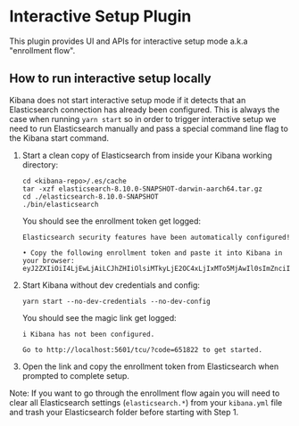 # Interactive Setup Plugin

This plugin provides UI and APIs for interactive setup mode a.k.a "enrollment flow".

## How to run interactive setup locally

Kibana does not start interactive setup mode if it detects that an Elasticsearch connection has already been configured. This is always the case when running `yarn start` so in order to trigger interactive setup we need to run Elasticsearch manually and pass a special command line flag to the Kibana start command.

1. Start a clean copy of Elasticsearch from inside your Kibana working directory:

    ```
    cd <kibana-repo>/.es/cache
    tar -xzf elasticsearch-8.10.0-SNAPSHOT-darwin-aarch64.tar.gz
    cd ./elasticsearch-8.10.0-SNAPSHOT
    ./bin/elasticsearch
    ```

    You should see the enrollment token get logged:

    ```
    Elasticsearch security features have been automatically configured!

    • Copy the following enrollment token and paste it into Kibana in your browser:
    eyJ2ZXIiOiI4LjEwLjAiLCJhZHIiOlsiMTkyLjE2OC4xLjIxMTo5MjAwIl0sImZnciI6ImZiYWZjOTgxODM0MjAwNzQ0M2ZhMzNmNTQ2N2QzMTM0YTk1NzU2NjEwOTcxNmJmMjdlYWViZWNlYTE3NmM3MTkiLCJrZXkiOiJxdVVQallrQkhOTkFxOVBqNEY0ejpZUkVMaFR5ZlNlZTZGZW9PQVZwaDRnIn0=
    ```

2. Start Kibana without dev credentials and config:

    ```
    yarn start --no-dev-credentials --no-dev-config
    ```

    You should see the magic link get logged:

    ```
    i Kibana has not been configured.

    Go to http://localhost:5601/tcu/?code=651822 to get started.
    ```

3. Open the link and copy the enrollment token from Elasticsearch when prompted to complete setup.

Note: If you want to go through the enrollment flow again you will need to clear all Elasticsearch settings (`elasticsearch.*`) from your `kibana.yml` file and trash your Elasticsearch folder before starting with Step 1. 
